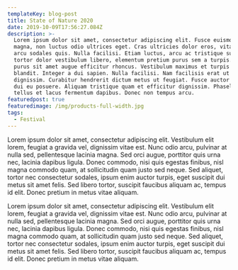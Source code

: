 ```yaml
---
templateKey: blog-post
title: State of Nature 2020
date: 2019-10-09T17:56:27.084Z
description: >-
  Lorem ipsum dolor sit amet, consectetur adipiscing elit. Fusce euismod elit
  magna, non luctus odio ultrices eget. Cras ultricies dolor eros, vitae aliquam
  arcu sodales quis. Nulla facilisi. Etiam luctus, arcu ac tristique suscipit,
  tortor dolor vestibulum libero, elementum pretium purus sem a turpis. Cras at
  purus sit amet augue efficitur rhoncus. Vestibulum maximus et turpis vitae
  blandit. Integer a dui sapien. Nulla facilisi. Nam facilisis erat ut maximus
  dignissim. Curabitur hendrerit dictum metus ut feugiat. Fusce auctor dapibus
  dui eu posuere. Aliquam tristique quam et efficitur dignissim. Phasellus ut
  tellus et lacus fermentum dapibus. Donec non tempus arcu.
featuredpost: true
featuredimage: /img/products-full-width.jpg
tags:
  - Festival
---
```

Lorem ipsum dolor sit amet, consectetur adipiscing elit. Vestibulum elit lorem, feugiat a gravida vel, dignissim vitae est. Nunc odio arcu, pulvinar at nulla sed, pellentesque lacinia magna. Sed orci augue, porttitor quis urna nec, lacinia dapibus ligula. Donec commodo, nisi quis egestas finibus, nisl magna commodo quam, at sollicitudin quam justo sed neque. Sed aliquet, tortor nec consectetur sodales, ipsum enim auctor turpis, eget suscipit dui metus sit amet felis. Sed libero tortor, suscipit faucibus aliquam ac, tempus id elit. Donec pretium in metus vitae aliquam.

Lorem ipsum dolor sit amet, consectetur adipiscing elit. Vestibulum elit lorem, feugiat a gravida vel, dignissim vitae est. Nunc odio arcu, pulvinar at nulla sed, pellentesque lacinia magna. Sed orci augue, porttitor quis urna nec, lacinia dapibus ligula. Donec commodo, nisi quis egestas finibus, nisl magna commodo quam, at sollicitudin quam justo sed neque. Sed aliquet, tortor nec consectetur sodales, ipsum enim auctor turpis, eget suscipit dui metus sit amet felis. Sed libero tortor, suscipit faucibus aliquam ac, tempus id elit. Donec pretium in metus vitae aliquam.
